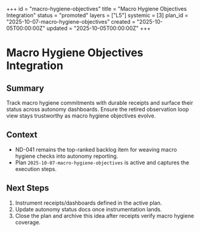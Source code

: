 +++
id = "macro-hygiene-objectives"
title = "Macro Hygiene Objectives Integration"
status = "promoted"
layers = ["L5"]
systemic = [3]
plan_id = "2025-10-07-macro-hygiene-objectives"
created = "2025-10-05T00:00:00Z"
updated = "2025-10-05T00:00:00Z"
+++
# Macro Hygiene Objectives Integration

## Summary
Track macro hygiene commitments with durable receipts and surface their status across autonomy dashboards. Ensure the retired observation loop view stays trustworthy as macro hygiene objectives evolve.

## Context
- ND-041 remains the top-ranked backlog item for weaving macro hygiene checks into autonomy reporting.
- Plan `2025-10-07-macro-hygiene-objectives` is active and captures the execution steps.

## Next Steps
1. Instrument receipts/dashboards defined in the active plan.
2. Update autonomy status docs once instrumentation lands.
3. Close the plan and archive this idea after receipts verify macro hygiene coverage.
